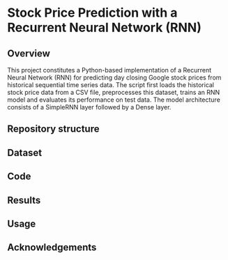 # Stock Price Prediction with a Recurrent Neural Network (RNN)

## Overview
This project constitutes a Python-based implementation of a Recurrent Neural Network (RNN) for predicting day closing Google stock prices from historical sequential time series data. The script first loads the historical stock price data from a CSV file, preprocesses this dataset, trains an RNN model and evaluates its performance on test data. The model architecture consists of a SimpleRNN layer followed by a Dense layer.

## Repository structure


## Dataset


## Code


## Results


## Usage


## Acknowledgements


